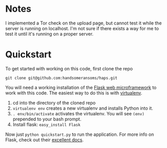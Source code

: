 # Notes

I implemented a Tor check on the upload page, but cannot test it while the server is running on
localhost. I'm not sure if there exists a way for me to test it until it's running on a proper server.

# Quickstart

To get started with working on this code, first clone the repo

    git clone git@github.com:handsomeransoms/haps.git

You will need a working installation of the [Flask web microframework] to work
with this code. The easiest way to do this is with [virtualenv].

1.  cd into the directory of the cloned repo
2.  `virtualenv env` creates a new virtualenv and installs Python into it.
3.  `. env/bin/activate` activates the virtualenv. You will see `(env)`
    prepended to your bash prompt.
4.  Install flask: `easy_install Flask`

Now just `python quickstart.py` to run the application. For more info on
Flask, check out their [excellent docs].

[virtualenv]: http://www.arthurkoziel.com/2008/10/22/working-virtualenv/
[Flask web microframework]: http://flask.pocoo.org/
[excellent docs]: http://flask.pocoo.org/docs/
